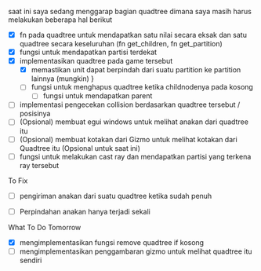 saat ini saya sedang menggarap bagian quadtree dimana saya masih harus melakukan beberapa hal berikut

- [x] fn pada quadtree untuk mendapatkan satu nilai secara eksak dan satu quadtree secara keseluruhan (fn get_children, fn get_partition)
- [x] fungsi untuk mendapatkan partisi terdekat
- [x] implementasikan quadtree pada game tersebut
    - [x] memastikan unit dapat berpindah dari suatu partition ke partition lainnya (mungkin)
        }
    - [ ] fungsi untuk menghapus quadtree ketika childnodenya pada kosong
        - [ ] fungsi untuk mendapatkan parent
- [ ] implementasi pengecekan collision berdasarkan quadtree tersebut / posisinya
- [ ] (Opsional) membuat egui windows untuk melihat anakan dari quadtree itu
- [ ] (Opsional) membuat kotakan dari Gizmo untuk melihat kotakan dari Quadtree itu
(Opsional untuk saat ini)
- [ ] fungsi untuk melakukan cast ray dan mendapatkan partisi yang terkena ray tersebut

To Fix
- [ ] pengiriman anakan dari suatu quadtree ketika sudah penuh
- [ ] Perpindahan anakan hanya terjadi sekali


What To Do Tomorrow
- [x] mengimplementasikan fungsi remove quadtree if kosong
- [ ] mengimplementasikan penggambaran gizmo untuk melihat quadtree itu sendiri
